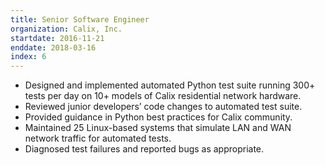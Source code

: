 ```yaml
---
title: Senior Software Engineer
organization: Calix, Inc.
startdate: 2016-11-21
enddate: 2018-03-16
index: 6
---
```


* Designed and implemented automated Python test suite running 300+ tests
  per day on 10+ models of Calix residential network hardware.
* Reviewed junior developers’ code changes to automated test suite.
* Provided guidance in Python best practices for Calix community.
* Maintained 25 Linux-based systems that simulate LAN and WAN network traffic for
  automated tests.
* Diagnosed test failures and reported bugs as appropriate.
